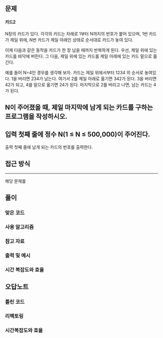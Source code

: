 ## 문제
#### 카드2
N장의 카드가 있다. 각각의 카드는 차례로 1부터 N까지의 번호가 붙어 있으며, 1번 카드가 제일 위에, N번 카드가 제일 아래인 상태로 순서대로 카드가 놓여 있다.

이제 다음과 같은 동작을 카드가 한 장 남을 때까지 반복하게 된다. 우선, 제일 위에 있는 카드를 바닥에 버린다. 그 다음, 제일 위에 있는 카드를 제일 아래에 있는 카드 밑으로 옮긴다.

예를 들어 N=4인 경우를 생각해 보자. 카드는 제일 위에서부터 1234 의 순서로 놓여있다. 1을 버리면 234가 남는다. 여기서 2를 제일 아래로 옮기면 342가 된다. 3을 버리면 42가 되고, 4를 밑으로 옮기면 24가 된다. 마지막으로 2를 버리고 나면, 남는 카드는 4가 된다.

N이 주어졌을 때, 제일 마지막에 남게 되는 카드를 구하는 프로그램을 작성하시오.
-
입력
첫째 줄에 정수 N(1 ≤ N ≤ 500,000)이 주어진다.
-
출력
첫째 줄에 남게 되는 카드의 번호를 출력한다.

## 접근 방식

---
해당 문제를 

## 풀이
### 맞은 코드
### 사용 알고리즘
### 참고 자료

### 출력 및 예시

### 시간 복잡도와 효율

## 오답노트
### 틀린 코드

### 리팩토링

###  시간복잡도와 효율
